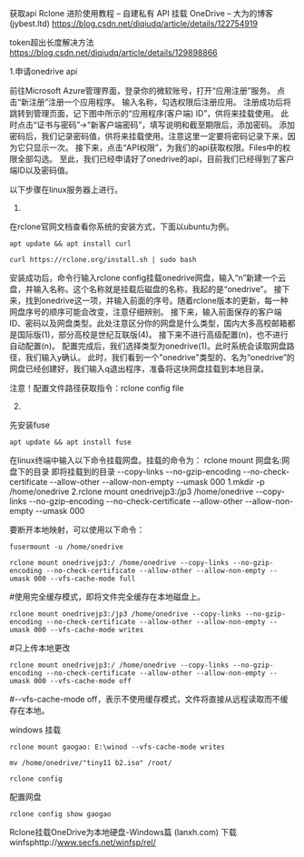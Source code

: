 获取api
Rclone 进阶使用教程 – 自建私有 API 挂载 OneDrive – 大为的博客 (jybest.ltd)
https://blog.csdn.net/diqiudq/article/details/122754919

token超出长度解决方法
https://blog.csdn.net/diqiudq/article/details/129898866

1.申请onedrive api

 前往Microsoft Azure管理界面，登录你的微软账号，打开“应用注册”服务。
 点击“新注册”注册一个应用程序。
 输入名称，勾选权限后注册应用。
 注册成功后将跳转到管理页面，记下图中所示的“应用程序(客户端) ID”，供将来挂载使用。
 此时点击“证书与密码”→“新客户端密码”，填写说明和截至期限后，添加密码。
 添加密码后，我们记录密码值，供将来挂载使用。注意这里一定要将密码记录下来，因为它只显示一次。
 接下来，点击“API权限”，为我们的api获取权限。Files中的权限全部勾选。
 至此，我们已经申请好了onedrive的api，目前我们已经得到了客户端ID以及密码值。

以下步骤在linux服务器上进行。

1.
在rclone官网文档查看你系统的安装方式，下面以ubuntu为例。
```
apt update && apt install curl
```
```
curl https://rclone.org/install.sh | sudo bash
```
安装成功后，命令行输入rclone config挂载onedrive网盘，输入“n”新建一个云盘，并输入名称。这个名称就是挂载后磁盘的名称，我起的是“onedrive”。
接下来，找到onedrive这一项，并输入前面的序号。随着rclone版本的更新，每一种网盘序号的顺序可能会改变，注意仔细辨别。
  接下来，输入前面保存的客户端ID、密码以及网盘类型。此处注意区分你的网盘是什么类型，国内大多高校邮箱都是国际版(1)，部分高校是世纪互联版(4)。
接下来不进行高级配置(n)，也不进行自动配置(n)。
 配置完成后，我们选择类型为onedrive(1)。此时系统会读取网盘路径，我们输入y确认。
此时，我们看到一个"onedrive"类型的、名为“onedrive”的网盘已经创建好，我们输入q退出程序，准备将这块网盘挂载到本地目录。

注意！配置文件路径获取指令：rclone config file

2.
先安装fuse
```
apt update && apt install fuse
```
 在linux终端中输入以下命令挂载网盘。挂载的命令为：
rclone mount 网盘名:网盘下的目录 即将挂载到的目录 --copy-links --no-gzip-encoding --no-check-certificate --allow-other --allow-non-empty --umask 000
1.mkdir -p /home/onedrive
2.rclone mount onedrivejp3:/jp3 /home/onedrive --copy-links --no-gzip-encoding --no-check-certificate --allow-other --allow-non-empty --umask 000



要断开本地映射，可以使用以下命令：
```
fusermount -u /home/onedrive
```

```
rclone mount onedrivejp3:/ /home/onedrive --copy-links --no-gzip-encoding --no-check-certificate --allow-other --allow-non-empty --umask 000 --vfs-cache-mode full
```
#使用完全缓存模式，即将文件完全缓存在本地磁盘上。
```
rclone mount onedrivejp3:/jp3 /home/onedrive --copy-links --no-gzip-encoding --no-check-certificate --allow-other --allow-non-empty --umask 000 --vfs-cache-mode writes
```
#只上传本地更改
```
rclone mount onedrivejp3:/ /home/onedrive --copy-links --no-gzip-encoding --no-check-certificate --allow-other --allow-non-empty --umask 000 --vfs-cache-mode off
```
#--vfs-cache-mode off，表示不使用缓存模式，文件将直接从远程读取而不缓存在本地。

windows 挂载
```
rclone mount gaogao: E:\winod --vfs-cache-mode writes
```

```
mv /home/onedrive/"tiny11 b2.iso" /root/
```


```
rclone config
```
配置网盘
```
rclone config show gaogao
```

Rclone挂载OneDrive为本地硬盘-Windows篇 (lanxh.com)
 下载winfsphttp://www.secfs.net/winfsp/rel/

